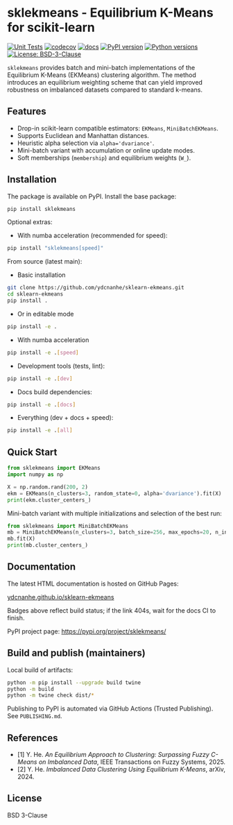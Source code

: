sklekmeans - Equilibrium K-Means for scikit-learn
=================================================

[![Unit Tests](https://github.com/ydcnanhe/sklearn-ekmeans/actions/workflows/python-app.yml/badge.svg)](https://github.com/ydcnanhe/sklearn-ekmeans/actions/workflows/python-app.yml)
[![codecov](https://codecov.io/gh/ydcnanhe/sklearn-ekmeans/graph/badge.svg)](https://codecov.io/gh/ydcnanhe/sklearn-ekmeans)
[![docs](https://img.shields.io/badge/docs-gh--pages-blue)](https://ydcnanhe.github.io/sklearn-ekmeans)
[![PyPI version](https://img.shields.io/pypi/v/sklekmeans.svg)](https://pypi.org/project/sklekmeans/)
[![Python versions](https://img.shields.io/pypi/pyversions/sklekmeans.svg)](https://pypi.org/project/sklekmeans/)
[![License: BSD-3-Clause](https://img.shields.io/badge/License-BSD%203--Clause-blue.svg)](LICENSE)

`sklekmeans` provides batch and mini-batch implementations of the
Equilibrium K-Means (EKMeans) clustering algorithm. The method introduces
an equilibrium weighting scheme that can yield improved robustness on
imbalanced datasets compared to standard k-means.

Features
--------
* Drop-in scikit-learn compatible estimators: `EKMeans`, `MiniBatchEKMeans`.
* Supports Euclidean and Manhattan distances.
* Heuristic alpha selection via `alpha='dvariance'`.
* Mini-batch variant with accumulation or online update modes.
* Soft memberships (`membership`) and equilibrium weights (`W_`).

Installation
------------
The package is available on PyPI. Install the base package:

```bash
pip install sklekmeans
```

Optional extras:

- With numba acceleration (recommended for speed):

```bash
pip install "sklekmeans[speed]"
```

From source (latest main):

- Basic installation

```bash
git clone https://github.com/ydcnanhe/sklearn-ekmeans.git
cd sklearn-ekmeans
pip install .
```

- Or in editable mode

```bash
pip install -e .
```

- With numba acceleration

```bash
pip install -e .[speed]
```

- Development tools (tests, lint):

```bash
pip install -e .[dev]
```

- Docs build dependencies:

```bash
pip install -e .[docs]
```

- Everything (dev + docs + speed):

```bash
pip install -e .[all]
```

Quick Start
-----------
```python
from sklekmeans import EKMeans
import numpy as np

X = np.random.rand(200, 2)
ekm = EKMeans(n_clusters=3, random_state=0, alpha='dvariance').fit(X)
print(ekm.cluster_centers_)
```

Mini-batch variant with multiple initializations and selection of the best run:

```python
from sklekmeans import MiniBatchEKMeans
mb = MiniBatchEKMeans(n_clusters=3, batch_size=256, max_epochs=20, n_init=5, random_state=0)
mb.fit(X)
print(mb.cluster_centers_)
```

Documentation
-------------
The latest HTML documentation is hosted on GitHub Pages:

[ydcnanhe.github.io/sklearn-ekmeans](https://ydcnanhe.github.io/sklearn-ekmeans)

Badges above reflect build status; if the link 404s, wait for the docs CI to finish.

PyPI project page: https://pypi.org/project/sklekmeans/

Build and publish (maintainers)
-------------------------------
Local build of artifacts:

```bash
python -m pip install --upgrade build twine
python -m build
python -m twine check dist/*
```

Publishing to PyPI is automated via GitHub Actions (Trusted Publishing). See `PUBLISHING.md`.

References
----------
- [1] Y. He. *An Equilibrium Approach to Clustering: Surpassing Fuzzy C-Means on Imbalanced Data*, IEEE Transactions on Fuzzy Systems, 2025.
- [2] Y. He. *Imbalanced Data Clustering Using Equilibrium K-Means*, arXiv, 2024.

License
-------
BSD 3-Clause

